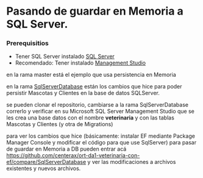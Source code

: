 # Pasando de guardar en Memoria a SQL Server.

### Prerequisitios
- Tener SQL Server instalado [SQL Server](https://www.microsoft.com/en-us/download/details.aspx?id=55994)
- Recomendado: Tener instalado [Management Studio](https://docs.microsoft.com/en-us/sql/ssms/download-sql-server-management-studio-ssms?view=sql-server-ver15)

en la rama master está el ejemplo que usa persistencia en Memoria
 
en la rama [SqlServerDatabase](https://github.com/centerax/ort-da1-veterinaria-con-ef/tree/SqlServerDatabase) están los cambios que hice para poder persistir Mascotas y Clientes en la base de datos SQLServer.
 
se pueden clonar el repositorio, cambiarse a la rama SqlServerDatabase correrlo y verificar en su Microsoft SQL Server Management Studio que se les crea una base datos con el nombre **veterinaria** y con las tablas Mascotas y Clientes (y otra de Migrations)
 

para ver los cambios que hice (básicamente: instalar EF mediante Package Manager Console y modificar el código para que use SqlServer) para pasar de guardar en Memoria a DB pueden entrar acá https://github.com/centerax/ort-da1-veterinaria-con-ef/compare/SqlServerDatabase y ver las modificaciones a archivos existentes y nuevos archivos.

